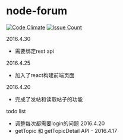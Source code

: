 # node-forum
[![Code Climate](https://codeclimate.com/github/ivernaloo/node-forum/badges/gpa.svg)](https://codeclimate.com/github/ivernaloo/node-forum)
[![Issue Count](https://codeclimate.com/github/ivernaloo/node-forum/badges/issue_count.svg)](https://codeclimate.com/github/ivernaloo/node-forum)

2016.4.30
- 需要绑定rest api

2016.4.25
- 加入了react构建前端页面

2016.4.20
- 完成了发帖和读取帖子的功能

todo list
- 调整每次都需要login的问题 2016.4.20
- getTopic 和 getTopicDetail API - 2016.4.17